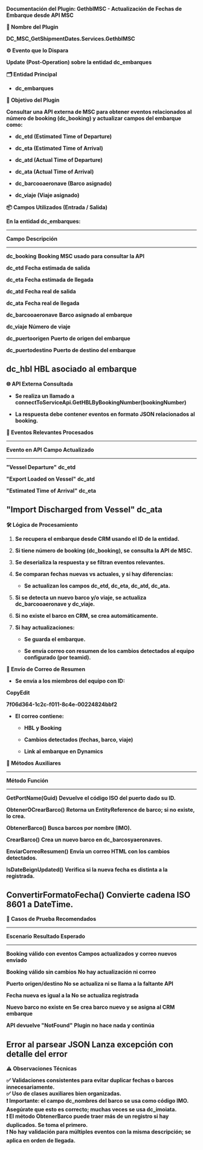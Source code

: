 **Documentación del Plugin: GethblMSC - Actualización de Fechas de
Embarque desde API MSC**

**🧩 Nombre del Plugin**

**DC_MSC_GetShipmentDates.Services.GethblMSC**

**⚙️ Evento que lo Dispara**

**Update (Post-Operation) sobre la entidad dc_embarques**

**🗂️ Entidad Principal**

- **dc_embarques**

**🎯 Objetivo del Plugin**

**Consultar una API externa de MSC para obtener eventos relacionados al
número de booking (dc_booking) y actualizar campos del embarque como:**

- **dc_etd (Estimated Time of Departure)**

- **dc_eta (Estimated Time of Arrival)**

- **dc_atd (Actual Time of Departure)**

- **dc_ata (Actual Time of Arrival)**

- **dc_barcooaeronave (Barco asignado)**

- **dc_viaje (Viaje asignado)**

**📦 Campos Utilizados (Entrada / Salida)**

**En la entidad dc_embarques:**

  -----------------------------------------------------------------------
  **Campo**               **Descripción**
  ----------------------- -----------------------------------------------
  **dc_booking**          **Booking MSC usado para consultar la API**

  **dc_etd**              **Fecha estimada de salida**

  **dc_eta**              **Fecha estimada de llegada**

  **dc_atd**              **Fecha real de salida**

  **dc_ata**              **Fecha real de llegada**

  **dc_barcooaeronave**   **Barco asignado al embarque**

  **dc_viaje**            **Número de viaje**

  **dc_puertoorigen**     **Puerto de origen del embarque**

  **dc_puertodestino**    **Puerto de destino del embarque**

  **dc_hbl**              **HBL asociado al embarque**
  -----------------------------------------------------------------------

**🌐 API Externa Consultada**

- **Se realiza un llamado a
  connectToServiceApi.GetHBLByBookingNumber(bookingNumber)**

- **La respuesta debe contener eventos en formato JSON relacionados al
  booking.**

**📆 Eventos Relevantes Procesados**

  -----------------------------------------------------------------------
  **Evento en API**                            **Campo Actualizado**
  -------------------------------------------- --------------------------
  **\"Vessel Departure\"**                     **dc_etd**

  **\"Export Loaded on Vessel\"**              **dc_atd**

  **\"Estimated Time of Arrival\"**            **dc_eta**

  **\"Import Discharged from Vessel\"**        **dc_ata**
  -----------------------------------------------------------------------

**🛠️ Lógica de Procesamiento**

1.  **Se recupera el embarque desde CRM usando el ID de la entidad.**

2.  **Si tiene número de booking (dc_booking), se consulta la API de
    MSC.**

3.  **Se deserializa la respuesta y se filtran eventos relevantes.**

4.  **Se comparan fechas nuevas vs actuales, y si hay diferencias:**

    - **Se actualizan los campos dc_etd, dc_eta, dc_atd, dc_ata.**

5.  **Si se detecta un nuevo barco y/o viaje, se actualiza
    dc_barcooaeronave y dc_viaje.**

6.  **Si no existe el barco en CRM, se crea automáticamente.**

7.  **Si hay actualizaciones:**

    - **Se guarda el embarque.**

    - **Se envía correo con resumen de los cambios detectados al equipo
      configurado (por teamid).**

**📧 Envío de Correo de Resumen**

- **Se envía a los miembros del equipo con ID:**

**CopyEdit**

**7f06d364-1c2c-f011-8c4e-00224824bbf2**

- **El correo contiene:**

  - **HBL y Booking**

  - **Cambios detectados (fechas, barco, viaje)**

  - **Link al embarque en Dynamics**

**🔐 Métodos Auxiliares**

  -------------------------------------------------------------------------------
  **Método**                    **Función**
  ----------------------------- -------------------------------------------------
  **GetPortName(Guid)**         **Devuelve el código ISO del puerto dado su ID.**

  **ObtenerOCrearBarco()**      **Retorna un EntityReference de barco; si no
                                existe, lo crea.**

  **ObtenerBarco()**            **Busca barcos por nombre (IMO).**

  **CrearBarco()**              **Crea un nuevo barco en dc_barcosyaeronaves.**

  **EnviarCorreoResumen()**     **Envía un correo HTML con los cambios
                                detectados.**

  **IsDateBeignUpdated()**      **Verifica si la nueva fecha es distinta a la
                                registrada.**

  **ConvertirFormatoFecha()**   **Convierte cadena ISO 8601 a DateTime.**
  -------------------------------------------------------------------------------

**🧪 Casos de Prueba Recomendados**

  -----------------------------------------------------------------------
  **Escenario**                   **Resultado Esperado**
  ------------------------------- ---------------------------------------
  **Booking válido con eventos    **Campos actualizados y correo
  nuevos**                        enviado**

  **Booking válido sin cambios**  **No hay actualización ni correo**

  **Puerto origen/destino         **No se actualiza ni se llama a la
  faltante**                      API**

  **Fecha nueva es igual a la     **No se actualiza**
  registrada**                    

  **Nuevo barco no existe en      **Se crea barco nuevo y se asigna al
  CRM**                           embarque**

  **API devuelve \"NotFound\"**   **Plugin no hace nada y continúa**

  **Error al parsear JSON**       **Lanza excepción con detalle del
                                  error**
  -----------------------------------------------------------------------

**⚠️ Observaciones Técnicas**

**✅ Validaciones consistentes para evitar duplicar fechas o barcos
innecesariamente.\
✅ Uso de clases auxiliares bien organizadas.\
❗ Importante: el campo dc_nombres del barco se usa como código IMO.
Asegúrate que esto es correcto; muchas veces se usa dc_imoiata.\
❗ El método ObtenerBarco puede traer más de un registro si hay
duplicados. Se toma el primero.\
❗ No hay validación para múltiples eventos con la misma descripción; se
aplica en orden de llegada.**
